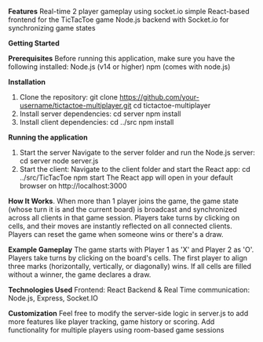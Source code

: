 **Features**
Real-time 2 player gameplay using socket.io
simple React-based frontend for the TicTacToe game
Node.js backend with Socket.io for synchronizing game states

**Getting Started**

**Prerequisites**
Before running this application, make sure you have the following installed:
Node.js (v14 or higher)
npm (comes with node.js)

**Installation**
1. Clone the repository:
  git clone https://github.com/your-username/tictactoe-multiplayer.git
cd tictactoe-multiplayer
2. Install server dependencies: 
  cd server
  npm install
3. Install client dependencies:
  cd ../src
  npm install

**Running the application**
1. Start the server
   Navigate to the server folder and run the Node.js server:
  cd server
  node server.js
2. Start the client:
  Navigate to the client folder and start the React app:
  cd ../src/TicTacToe
  npm start
The React app will open in your default browser on http://localhost:3000

**How It Works**.
When more than 1 player joins the game, the game state (whose turn it is and the current board) is broadcast and synchronized across all clients in that game session.
Players take turns by clicking on cells, and their moves are instantly reflected on all connected clients. Players can reset the game when someone wins or there's a draw.

**Example Gameplay**
The game starts with Player 1 as 'X' and Player 2 as 'O'.
Players take turns by clicking on the board's cells.
The first player to align three marks (horizontally, vertically, or diagonally) wins.
If all cells are filled without a winner, the game declares a draw.

**Technologies Used**
Frontend: React
Backend & Real Time communication: Node.js, Express, Socket.IO

**Customization**
Feel free to modify the server-side logic in server.js to add more features like player tracking, game history or scoring.
Add functionality for multiple players using room-based game sessions

